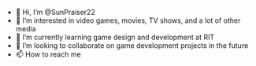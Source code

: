 - 👋 Hi, I’m @SunPraiser22
- 👀 I’m interested in video games, movies, TV shows, and a lot of other media
- 🌱 I’m currently learning game design and development at RIT
- 💞️ I’m looking to collaborate on game development projects in the future
- 📫 How to reach me 

<!---
SunPraiser22/SunPraiser22 is a ✨ special ✨ repository because its `README.md` (this file) appears on your GitHub profile.
You can click the Preview link to take a look at your changes.
--->
